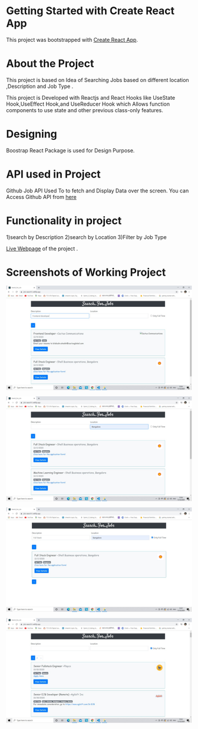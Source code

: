 # Getting Started with Create React App

This project was bootstrapped with [Create React App](https://github.com/facebook/create-react-app).

# About the Project

This project is based on Idea of Searching Jobs based on different location ,Description and Job Type .

This project is Developed with Reactjs and React Hooks like UseState Hook,UseEffect Hook,and UseReducer Hook  which Allows function components to use state and other previous class-only features.

# Designing

Boostrap React Package is used for Design Purpose.


# API used in Project

Github Job API Used To to fetch and Display Data over the screen.
You can Access Github API from [here]( https://jobs.github.com/api)


# Functionality in project

1)search by Description
2)search by Location
3)Filter by Job Type


[Live Webpage](https://job-search1.netlify.app/)  of the project .


# Screenshots of Working Project

![](images/img2.jpeg)


![](images/img3.jpeg)


![](images/img4.jpeg)


![](images/img1.jpeg)






